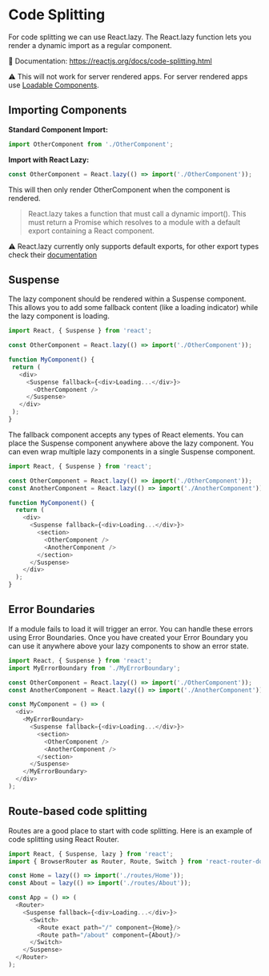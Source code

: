 # Code Splitting

For code splitting we can use React.lazy. The React.lazy function lets you render a dynamic import as a regular component.

🔗 Documentation: https://reactjs.org/docs/code-splitting.html

⚠️
 This will not work for server rendered apps. For server rendered apps use [Loadable Components](https://github.com/gregberge/loadable-components).

## Importing Components

**Standard Component Import:**

```javascript
import OtherComponent from './OtherComponent';
```

**Import with React Lazy:**

```javascript
const OtherComponent = React.lazy(() => import('./OtherComponent'));
```

This will then only render OtherComponent when the component is rendered.

> React.lazy takes a function that must call a dynamic import(). This must return a Promise which resolves to a module with a default export containing a React component.

⚠️
 React.lazy currently only supports default exports, for other export types check their [documentation](https://reactjs.org/docs/code-splitting.html#named-exports)
 
 ## Suspense
 
 The lazy component should be rendered within a Suspense component. This allows you to add some fallback content (like a loading indicator) while the lazy component is loading.
 
 ```javascript
import React, { Suspense } from 'react';

const OtherComponent = React.lazy(() => import('./OtherComponent'));

function MyComponent() {
  return (
    <div>
      <Suspense fallback={<div>Loading...</div>}>
        <OtherComponent />
      </Suspense>
    </div>
  );
}
```

The fallback component accepts any types of React elements. You can place the Suspense component anywhere above the lazy component. You can even wrap multiple lazy components in a single Suspense component.

```javascript
import React, { Suspense } from 'react';

const OtherComponent = React.lazy(() => import('./OtherComponent'));
const AnotherComponent = React.lazy(() => import('./AnotherComponent'));

function MyComponent() {
  return (
    <div>
      <Suspense fallback={<div>Loading...</div>}>
        <section>
          <OtherComponent />
          <AnotherComponent />
        </section>
      </Suspense>
    </div>
  );
}
```

## Error Boundaries

If a module fails to load it will trigger an error. You can handle these errors using Error Boundaries. Once you have created your Error Boundary you can use it anywhere above your lazy components to show an error state.

```javascript
import React, { Suspense } from 'react';
import MyErrorBoundary from './MyErrorBoundary';

const OtherComponent = React.lazy(() => import('./OtherComponent'));
const AnotherComponent = React.lazy(() => import('./AnotherComponent'));

const MyComponent = () => (
  <div>
    <MyErrorBoundary>
      <Suspense fallback={<div>Loading...</div>}>
        <section>
          <OtherComponent />
          <AnotherComponent />
        </section>
      </Suspense>
    </MyErrorBoundary>
  </div>
);
```

## Route-based code splitting

Routes are a good place to start with code splitting. Here is an example of code splitting using React Router.

```javascript
import React, { Suspense, lazy } from 'react';
import { BrowserRouter as Router, Route, Switch } from 'react-router-dom';

const Home = lazy(() => import('./routes/Home'));
const About = lazy(() => import('./routes/About'));

const App = () => (
  <Router>
    <Suspense fallback={<div>Loading...</div>}>
      <Switch>
        <Route exact path="/" component={Home}/>
        <Route path="/about" component={About}/>
      </Switch>
    </Suspense>
  </Router>
);
```





 
 
 
 
 
